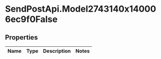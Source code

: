 # SendPostApi.Model2743140x140006ec9f0False

## Properties
Name | Type | Description | Notes
------------ | ------------- | ------------- | -------------



